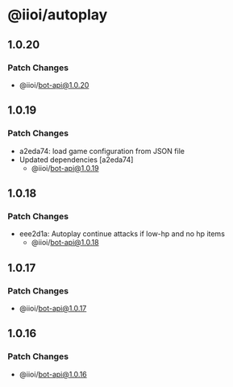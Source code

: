 # @iioi/autoplay

## 1.0.20

### Patch Changes

-   @iioi/bot-api@1.0.20

## 1.0.19

### Patch Changes

-   a2eda74: load game configuration from JSON file
-   Updated dependencies [a2eda74]
    -   @iioi/bot-api@1.0.19

## 1.0.18

### Patch Changes

-   eee2d1a: Autoplay continue attacks if low-hp and no hp items
    -   @iioi/bot-api@1.0.18

## 1.0.17

### Patch Changes

-   @iioi/bot-api@1.0.17

## 1.0.16

### Patch Changes

-   @iioi/bot-api@1.0.16
